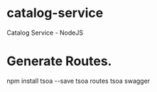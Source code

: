 # catalog-service
Catalog Service - NodeJS

# Generate Routes.
npm install tsoa --save
tsoa routes
tsoa swagger
